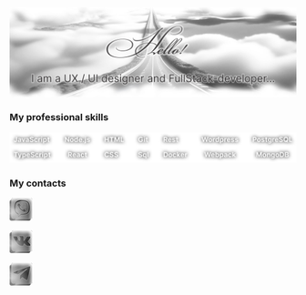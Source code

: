 [![Header](https://github.com/alinavdovichenko/alinavdovichenko/blob/main/assets/img-1.png)](https://alinavdovichenko.ru/)

### My professional skills

![Skils](https://github.com/alinavdovichenko/alinavdovichenko/blob/main/assets/skils.png)

### My contacts


<a href="viber://chat?number=%2B79527057589" target="_blank"><img src="https://github.com/alinavdovichenko/alinavdovichenko/blob/main/assets/viber.png" 
alt="ALT-VIBER" width="40" height="40" /></a>

<a href="https://vk.com/id199922555" target="_blank"><img src="https://github.com/alinavdovichenko/alinavdovichenko/blob/main/assets/vk.png" 
alt="ALT-VK" width="40" height="40" /></a>

<a href="tg://resolve?domain=@AlinaVdovichenko" target="_blank"><img src="https://github.com/alinavdovichenko/alinavdovichenko/blob/main/assets/telegram.png" 
alt="ALT-TELEGRAM" width="40" height="40" /></a>
